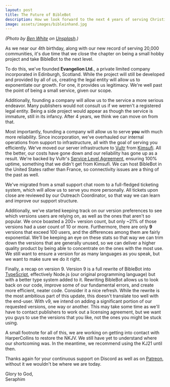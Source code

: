 ```yaml
---
layout: post
title: The Future of BibleBot
description: How we look forward to the next 4 years of serving Christians all over Discord.
image: assets/images/bibleinhand.jpg
---
```


*(Photo by [Ben White](https://unsplash.com/@benwhitephotography?utm_source=unsplash&utm_medium=referral&utm_content=creditCopyText) on [Unsplash](https://unsplash.com/?utm_source=unsplash&utm_medium=referral&utm_content=creditCopyText).)*

As we near our 4th birthday, along with our new record of serving 20,000 communities, it's due time that we close the chapter on being a small hobby project and take BibleBot to the next level.

To do this, we've founded **Evangelion Ltd.**, a private limited company incorporated in Edinburgh, Scotland. While the project will still be developed and provided by all of us, creating the legal entity will allow us to exponentiate our growth. For one, it provides us legitimacy. We're well past the point of being a small service, given our scope.

Additionally, founding a company will allow us to the service a more serious endeavor. Many publishers would not consult us if we weren't a registered legal entity. Being a side project would appear as though the service is immature, still in its infancy. After 4 years, we think we can move on from that.

Most importantly, founding a company will allow us to serve **you** with much more reliability. Since incorporation, we've overhauled our internal operations from support to infrastructure, all with the goal of serving you efficiently. We've moved our server infrastructure to [Vultr](https://vultr.com) from [Kimsufi](https://kimsufi.com). All the better, our costs have gone down and our reliability has gone up as a result. We're backed by Vultr's [Service Level Agreement](https://www.vultr.com/company/sla/), ensuring 100% uptime, something that we didn't get from Kimsufi. We can host BibleBot in the United States rather than France, so connectivity issues are a thing of the past as well.

We've migrated from a small support chat room to a full-fledged ticketing system, which will allow us to serve you more personally. All tickets upon close are reviewed by our Outreach Coordinator, so that way we can learn and improve our support structure.

Additionally, we've started keeping track on our version preferences to see which versions users are relying on, as well as the ones that aren't so popular. We once boasted a 200+ version count, but only ~21% of those versions had a user count of 10 or more. Furthermore, there are only **9** versions that exceed 100 users, and the differences among them are fairly exponential. We'll be keeping an eye on these stats so that way we can trim down the versions that are generally unused, so we can deliver a higher quality product by being able to concentrate on the ones with the most use. We still want to ensure a version for as many languages as you speak, but we want to make sure we do it right.

Finally, a recap on version 9. Version 9 is a full rewrite of BibleBot into [TypeScript](https://www.typescriptlang.org/), effectively Node.js (our original programming language) but with a better type system added to it. Rewriting BibleBot allows us to look back on our code, improve some of our fundamental errors, and create more efficient, neater code. Consider it a nice refresh. While the rewrite is the most ambitious part of this update, this doesn't translate too well with the end-user. With v9, we intend on adding a significant portion of our requested versions, one way or another. This may take some time as we'll have to contact publishers to work out a licensing agreement, but we want you guys to use the versions that you like, not the ones you might be stuck using.

A small footnote for all of this, we are working on getting into contact with HarperCollins to restore the NKJV. We still have yet to understand where our shortcoming was. In the meantime, we recommend using the KJ21 until then.

Thanks again for your continuous support on Discord as well as on [Patreon](https://patreon.com/BibleBot), without it we wouldn't be where we are today.

Glory to God,   
Seraphim

